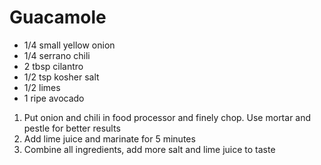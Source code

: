 # Guacamole

* 1/4 small yellow onion
* 1/4 serrano chili
* 2 tbsp cilantro
* 1/2 tsp kosher salt
* 1/2 limes
* 1 ripe avocado

1. Put onion and chili in food processor and finely chop. Use mortar and pestle for better results
1. Add lime juice and marinate for 5 minutes
1. Combine all ingredients, add more salt and lime juice to taste
